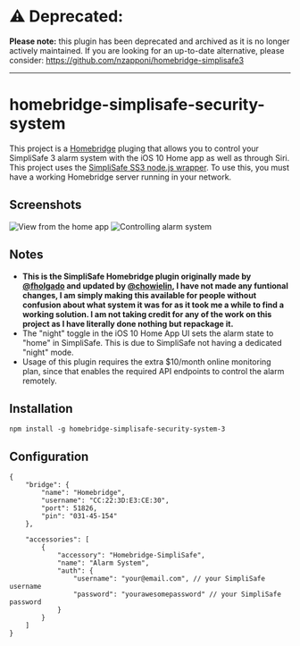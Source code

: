 # :warning: Deprecated:
**Please note:** this plugin has been deprecated and archived as it is no longer actively maintained. If you are looking for an up-to-date alternative, please consider: https://github.com/nzapponi/homebridge-simplisafe3

----

# homebridge-simplisafe-security-system

This project is a [Homebridge](https://github.com/nfarina/homebridge) pluging that allows you to control your SimpliSafe 3 alarm system with the iOS 10 Home app as well as through Siri. This project uses the [SimpliSafe SS3 node.js wrapper](https://github.com/chowielin/simplisafe-ss3-nodejs). To use this, you must have a working Homebridge server running in your network.

## Screenshots
![View from the home app](/screenshots/IMG_0064.jpg?raw=true "View from the Home app.")
![Controlling alarm system](/screenshots/IMG_0065.jpg?raw=true "Controlling the alarm system.")

## Notes
- **This is the SimpliSafe Homebridge plugin originally made by [@fholgado](https://github.com/fholgado) and updated by [@chowielin](https://github.com/chowielin), I have not made any funtional changes, I am simply making this available for people without confusion about what system it was for as it took me a while to find a working solution. I am not taking credit for any of the work on this project as I have literally done nothing but repackage it.**
- The "night" toggle in the iOS 10 Home App UI sets the alarm state to "home" in SimpliSafe. This is due to SimpliSafe not having a dedicated "night" mode.
- Usage of this plugin requires the extra $10/month online monitoring plan, since that enables the required API endpoints to control the alarm remotely.

## Installation
    npm install -g homebridge-simplisafe-security-system-3


## Configuration
    {
        "bridge": {
            "name": "Homebridge",
            "username": "CC:22:3D:E3:CE:30",
            "port": 51826,
            "pin": "031-45-154"
        },

        "accessories": [
            {
                "accessory": "Homebridge-SimpliSafe",
                "name": "Alarm System",
                "auth": {
                    "username": "your@email.com", // your SimpliSafe username
                    "password": "yourawesomepassword" // your SimpliSafe password
                }
            }
        ]
    }
